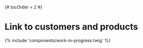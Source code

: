 {# tocOrder = 2 #}

# Link to customers and products

{% include 'components/work-in-progress.twig' %}